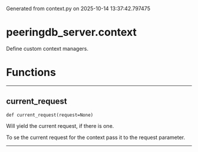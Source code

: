 Generated from context.py on 2025-10-14 13:37:42.797475

# peeringdb_server.context

Define custom context managers.

# Functions
---

## current_request
`def current_request(request=None)`

Will yield the current request, if there is one.

To se the current request for the context pass it to
the request parameter.

---
